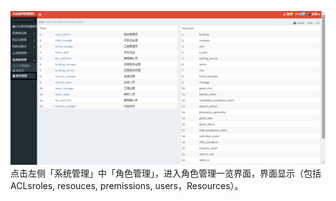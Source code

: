 ![](/assets/角色管理.png)点击左侧「系统管理」中「角色管理」，进入角色管理一览界面，界面显示（包括ACLsroles, resouces, premissions, users，Resources）。

